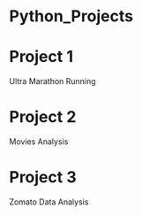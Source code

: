 # Python_Projects

# Project 1
Ultra Marathon Running

# Project 2
Movies Analysis

# Project 3
Zomato Data Analysis
